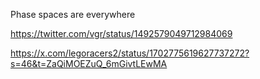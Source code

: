 
Phase spaces are everywhere


https://twitter.com/vgr/status/1492579049712984069

https://x.com/legoracers2/status/1702775619627737272?s=46&t=ZaQiMOEZuQ_6mGivtLEwMA
